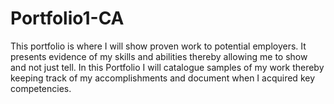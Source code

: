 # Portfolio1-CA

This portfolio is where I will show proven work to potential employers. It presents evidence of my skills and abilities thereby allowing me to show and not just tell. In this Portfolio I will catalogue samples of my work thereby keeping track of my accomplishments and document when I acquired key competencies.
